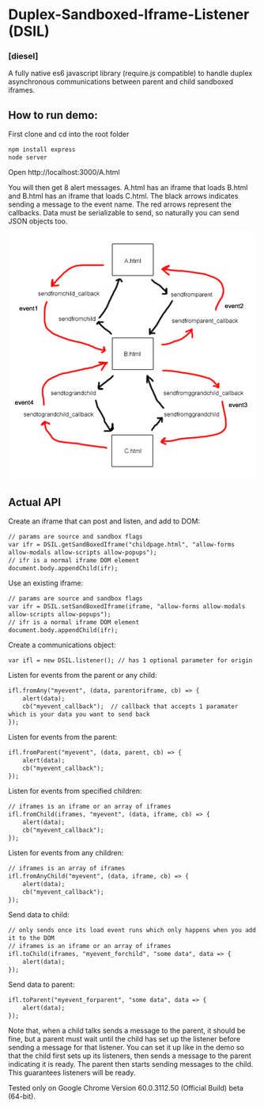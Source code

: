 # Duplex-Sandboxed-Iframe-Listener (DSIL)
### [diesel]
A fully native es6 javascript library (require.js compatible) to handle duplex asynchronous communications between parent and child sandboxed iframes.

## How to run demo:

First clone and cd into the root folder

```
npm install express
node server
```

Open http://localhost:3000/A.html

You will then get 8 alert messages. A.html has an iframe that loads B.html and B.html has an iframe that loads C.html. The black arrows indicates sending a message to the event name. The red arrows represent the callbacks. Data must be serializable to send, so naturally you can send JSON objects too. 

![alt text](https://raw.githubusercontent.com/TheInvoker/Duplex-Sandboxed-Iframe-Listener/master/DISL.png)

## Actual API

Create an iframe that can post and listen, and add to DOM:
```
// params are source and sandbox flags
var ifr = DSIL.getSandBoxedIframe("childpage.html", "allow-forms allow-modals allow-scripts allow-popups"); 
// ifr is a normal iframe DOM element
document.body.appendChild(ifr); 
```

Use an existing iframe:
```
// params are source and sandbox flags
var ifr = DSIL.setSandBoxedIframe(iframe, "allow-forms allow-modals allow-scripts allow-popups"); 
// ifr is a normal iframe DOM element
document.body.appendChild(ifr); 
```

Create a communications object:
```
var ifl = new DSIL.listener(); // has 1 optional parameter for origin
```

Listen for events from the parent or any child:
```
ifl.fromAny("myevent", (data, parentoriframe, cb) => { 
	alert(data);
	cb("myevent_callback");  // callback that accepts 1 paramater which is your data you want to send back
});
```

Listen for events from the parent:
```
ifl.fromParent("myevent", (data, parent, cb) => { 
	alert(data);
	cb("myevent_callback"); 
});
```

Listen for events from specified children:
```
// iframes is an iframe or an array of iframes
ifl.fromChild(iframes, "myevent", (data, iframe, cb) => {   
	alert(data);
	cb("myevent_callback"); 
});
```

Listen for events from any children:
```
// iframes is an array of iframes
ifl.fromAnyChild("myevent", (data, iframe, cb) => {   
	alert(data);
	cb("myevent_callback"); 
});
```

Send data to child:
```
// only sends once its load event runs which only happens when you add it to the DOM
// iframes is an iframe or an array of iframes
ifl.toChild(iframes, "myevent_forchild", "some data", data => { 
	alert(data);
});
```

Send data to parent:
```
ifl.toParent("myevent_forparent", "some data", data => {
	alert(data);
});
```

Note that, when a child talks sends a message to the parent, it should be fine, but a parent must wait until the child has set up the listener before sending a message for that listener. You can set it up like in the demo so that the child first sets up its listeners, then sends a message to the parent indicating it is ready. The parent then starts sending messages to the child. This guarantees listeners will be ready.

Tested only on Google Chrome Version 60.0.3112.50 (Official Build) beta (64-bit).